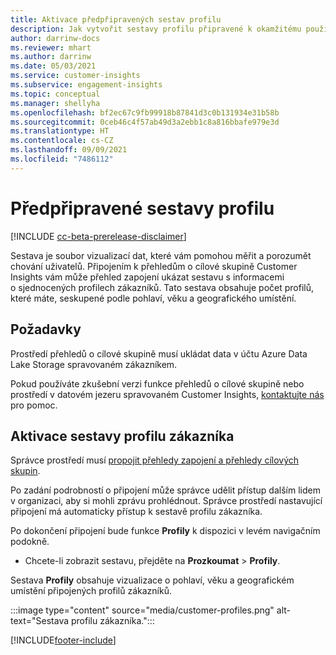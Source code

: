 ```yaml
---
title: Aktivace předpřipravených sestav profilu
description: Jak vytvořit sestavy profilu připravené k okamžitému použití seskupené podle pohlaví, věku a kraje nebo oblasti původu.
author: darrinw-docs
ms.reviewer: mhart
ms.author: darrinw
ms.date: 05/03/2021
ms.service: customer-insights
ms.subservice: engagement-insights
ms.topic: conceptual
ms.manager: shellyha
ms.openlocfilehash: bf2ec67c9fb99918b87841d3c0b131934e31b58b
ms.sourcegitcommit: 0ceb46c4f57ab49d3a2ebb1c8a816bbafe979e3d
ms.translationtype: HT
ms.contentlocale: cs-CZ
ms.lasthandoff: 09/09/2021
ms.locfileid: "7486112"
---
```

# <a name="out-of-box-profile-reports"></a>Předpřipravené sestavy profilu

[!INCLUDE [cc-beta-prerelease-disclaimer](includes/cc-beta-prerelease-disclaimer.md)]

Sestava je soubor vizualizací dat, které vám pomohou měřit a porozumět chování uživatelů. Připojením k přehledům o cílové skupině Customer Insights vám může přehled zapojení ukázat sestavu s informacemi o sjednocených profilech zákazníků. Tato sestava obsahuje počet profilů, které máte, seskupené podle pohlaví, věku a geografického umístění.

## <a name="prerequisites"></a>Požadavky

Prostředí přehledů o cílové skupině musí ukládat data v účtu Azure Data Lake Storage spravovaném zákazníkem.

Pokud používáte zkušební verzi funkce přehledů o cílové skupině nebo prostředí v datovém jezeru spravovaném Customer Insights, [kontaktujte nás](https://go.microsoft.com/fwlink/?linkid=2145734) pro pomoc.  


## <a name="enable-the-customer-profile-report"></a>Aktivace sestavy profilu zákazníka

Správce prostředí musí [propojit přehledy zapojení a přehledy cílových skupin](integrate-audience-insights-engagement-insights.md).

Po zadání podrobností o připojení může správce udělit přístup dalším lidem v organizaci, aby si mohli zprávu prohlédnout. Správce prostředí nastavující připojení má automaticky přístup k sestavě profilu zákazníka. 

Po dokončení připojení bude funkce **Profily** k dispozici v levém navigačním podokně. 

- Chcete-li zobrazit sestavu, přejděte na **Prozkoumat** > **Profily**.

Sestava **Profily** obsahuje vizualizace o pohlaví, věku a geografickém umístění připojených profilů zákazníků.

:::image type="content" source="media/customer-profiles.png" alt-text="Sestava profilu zákazníka.":::

[!INCLUDE[footer-include](../includes/footer-banner.md)]